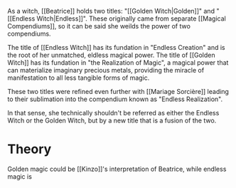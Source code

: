 As a witch, [[Beatrice]] holds two titles: "[[Golden Witch|Golden]]" and "[[Endless Witch|Endless]]".
These originally came from separate [[Magical Compendiums]], so it can be said she weilds the power of two compendiums.

The title of [[Endless Witch]] has its fundation in "Endless Creation" and is the root of her unmatched, eldless magical power.
The title of [[Golden Witch]] has its fundation in "the Realization of Magic", a magical power that can materialize imaginary precious metals, providing the miracle of manifestation to all less tangible forms of magic.

These two titles were refined even further with [[Mariage Sorcière]] leading to their sublimation into the compendium known as "Endless Realization".

In that sense, she technically shouldn't be referred as either the Endless Witch or the Golden Witch, but by a new title that is a fusion of the two.
# Theory
Golden magic could be [[Kinzo]]'s interpretation of Beatrice, while endless magic is 